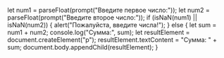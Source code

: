 let num1 = parseFloat(prompt("Введите первое число:"));
let num2 = parseFloat(prompt("Введите второе число:"));
if (isNaN(num1) || isNaN(num2)) {
alert("Пожалуйста, введите числа!");
} else {
let sum = num1 + num2;
console.log("Сумма:", sum);
let resultElement = document.createElement("p");
resultElement.textContent = "Сумма: " + sum;
document.body.appendChild(resultElement);
}

